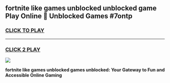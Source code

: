 
## fortnite like games unblocked unblocked game Play Online 👋 Unblocked Games #7ontp
<h3>
<a href="https://premium.freeplayer.one?title=fortnite_like_games_unblocked&ref=21F">CLICK TO PLAY</a></h3>
<hr>

<h3>
<a href="https://premium.freeplayer.one?title=fortnite_like_games_unblocked&ref=21F">CLICK 2 PLAY</a>
  
</h3>

<a href="https://premium.freeplayer.one?title=fortnite_like_games_unblocked&ref=21F/"><img src="https://clearcache.store/games.png"></a>


**fortnite like games unblocked games unblocked: Your Gateway to Fun and Accessible Online Gaming**
